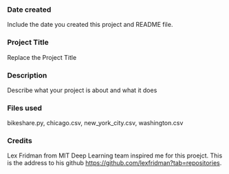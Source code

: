 ### Date created
Include the date you created this project and README file.

### Project Title
Replace the Project Title

### Description
Describe what your project is about and what it does

### Files used
bikeshare.py, chicago.csv, new_york_city.csv, washington.csv

### Credits
Lex Fridman from MIT Deep Learning team inspired me for this proejct. This is the address to his github https://github.com/lexfridman?tab=repositories. 

